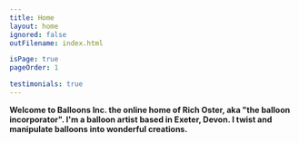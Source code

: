 ```yaml
---
title: Home
layout: home
ignored: false
outFilename: index.html

isPage: true
pageOrder: 1

testimonials: true
---
```

**Welcome to Balloons Inc. the online home of Rich Oster, aka "the balloon incorporator". I'm a balloon artist based in Exeter, Devon. I twist and manipulate balloons into wonderful creations.**